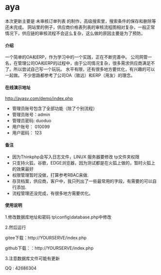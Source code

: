# aya

本次更新主要是 未审核订单列表 的制作，高级搜索里，搜索条件的保存和删除等还未完成。
网站里的例子，供应商价格表列表的审核流程图相对复杂，一般正常情况下，供应链的审核流程不会这么复杂，这么做的原因主要是为了预防。



#### 介绍
一个简单的OA和ERP，作为学习中的一个实践，正在不断完善中。
公司网管一名，在管理公司OA和ERP的过程中，由于公司情况复杂，很多需求供应商满足不了。所以尝试自己写一个玩玩。
水平有限，还有很多地方要优化，有兴趣的可以一起做。
不少思路都参考了公司OA（致远）和ERP（用友）的理念。

#### 在线演示地址


http://ayasv.com/demo/index.php


- 管理员账号包含了全部功能（除了个别流程）
- 管理员账号：admin
- 管理员密码: duoduo
- 用户账号：  010099
- 用户密码：  123

#### 备注
- 因为Thinkphp会写入日志文件，LINUX 服务器要修改 tp文件夹权限 
- 只支持火狐，谷歌，EDGE浏览器，因为测试都是在火狐上做的，暂时火狐上的效果最好
- 权限管理暂时没做，打算参考RBAC来做.
- 存货档案，供应商，客户中，我只列出了一些最常用的字段，有需要的可以自行添加.
- 流程管理还没完成，有很多地方需要优化。

#### 使用说明
1.修改数据库地址和密码
tp\config\database.php中修改

2.然后运行

gitee下载：http://YOURSERVE/index.php

github下载：：http://YOURSERVE/index.php

3.注意数据库文件可能有更新


QQ : 42686304